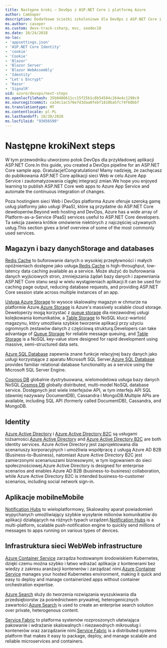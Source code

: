 ```yaml
---
title: Następne kroki — DevOps z ASP.NET Core i platformą Azure
author: CamSoper
description: Dodatkowe ścieżki szkoleniowe dla DevOps z ASP.NET Core i platformą Azure.
ms.author: casoper
ms.custom: devx-track-csharp, mvc, seodec18
ms.date: 10/24/2018
no-loc:
- 'appsettings.json'
- 'ASP.NET Core Identity'
- 'cookie'
- 'Cookie'
- 'Blazor'
- 'Blazor Server'
- 'Blazor WebAssembly'
- 'Identity'
- "Let's Encrypt"
- 'Razor'
- 'SignalR'
uid: azure/devops/next-steps
ms.openlocfilehash: 35b0486611cc15f25b1c8b54584c264e4c1298c9
ms.sourcegitcommit: ca34c1ac578e7d3daa0febf1810ba5fc74f60bbf
ms.translationtype: MT
ms.contentlocale: pl-PL
ms.lasthandoff: 10/30/2020
ms.locfileid: "93056598"
---
```

# <a name="next-steps"></a><span data-ttu-id="f4bc7-103">Następne kroki</span><span class="sxs-lookup"><span data-stu-id="f4bc7-103">Next steps</span></span>

<span data-ttu-id="f4bc7-104">W tym przewodniku utworzono potok DevOps dla przykładowej aplikacji ASP.NET Core.</span><span class="sxs-lookup"><span data-stu-id="f4bc7-104">In this guide, you created a DevOps pipeline for an ASP.NET Core sample app.</span></span> <span data-ttu-id="f4bc7-105">Gratulacje!</span><span class="sxs-lookup"><span data-stu-id="f4bc7-105">Congratulations!</span></span> <span data-ttu-id="f4bc7-106">Mamy nadzieję, że zachęcasz do publikowania ASP.NET Core aplikacji sieci Web w celu Azure App Service i zautomatyzowania ciągłej integracji zmian.</span><span class="sxs-lookup"><span data-stu-id="f4bc7-106">We hope you enjoyed learning to publish ASP.NET Core web apps to Azure App Service and automate the continuous integration of changes.</span></span>

<span data-ttu-id="f4bc7-107">Poza hostingiem sieci Web i DevOps platforma Azure oferuje szeroką gamę usług platformy jako usługi (PaaS), które są przydatne do ASP.NET Core deweloperów.</span><span class="sxs-lookup"><span data-stu-id="f4bc7-107">Beyond web hosting and DevOps, Azure has a wide array of Platform-as-a-Service (PaaS) services useful to ASP.NET Core developers.</span></span> <span data-ttu-id="f4bc7-108">Ta sekcja zawiera krótkie omówienie niektórych z najczęściej używanych usług.</span><span class="sxs-lookup"><span data-stu-id="f4bc7-108">This section gives a brief overview of some of the most commonly used services.</span></span>

## <a name="storage-and-databases"></a><span data-ttu-id="f4bc7-109">Magazyn i bazy danych</span><span class="sxs-lookup"><span data-stu-id="f4bc7-109">Storage and databases</span></span>

<span data-ttu-id="f4bc7-110">[Redis Cache](/azure/redis-cache/) to buforowanie danych o wysokiej przepływności i małych opóźnieniach dostępne jako usługa.</span><span class="sxs-lookup"><span data-stu-id="f4bc7-110">[Redis Cache](/azure/redis-cache/) is high-throughput, low-latency data caching available as a service.</span></span> <span data-ttu-id="f4bc7-111">Może służyć do buforowania danych wyjściowych stron, zmniejszania żądań bazy danych i zapewniania ASP.NET Core stanu sesji w wielu wystąpieniach aplikacji.</span><span class="sxs-lookup"><span data-stu-id="f4bc7-111">It can be used for caching page output, reducing database requests, and providing ASP.NET Core session state across multiple instances of an app.</span></span>

<span data-ttu-id="f4bc7-112">[Usługa Azure Storage](/azure/storage/) to wysoce skalowalny magazyn w chmurze na platformie Azure.</span><span class="sxs-lookup"><span data-stu-id="f4bc7-112">[Azure Storage](/azure/storage/) is Azure's massively scalable cloud storage.</span></span> <span data-ttu-id="f4bc7-113">Deweloperzy mogą korzystać z [queue storage](/azure/storage/queues/storage-queues-introduction) dla niezawodnej usługi kolejkowania komunikatów, a [Table Storage](/azure/storage/tables/table-storage-overview) to NoSQL klucz-wartość magazynu, który umożliwia szybkie tworzenie aplikacji przy użyciu ogromnych zestawów danych z częściową strukturą.</span><span class="sxs-lookup"><span data-stu-id="f4bc7-113">Developers can take advantage of [Queue Storage](/azure/storage/queues/storage-queues-introduction) for reliable message queuing, and [Table Storage](/azure/storage/tables/table-storage-overview) is a NoSQL key-value store designed for rapid development using massive, semi-structured data sets.</span></span>

<span data-ttu-id="f4bc7-114">[Azure SQL Database](/azure/sql-database/) zapewnia znane funkcje relacyjnej bazy danych jako usługi korzystające z aparatu Microsoft SQL Server.</span><span class="sxs-lookup"><span data-stu-id="f4bc7-114">[Azure SQL Database](/azure/sql-database/) provides familiar relational database functionality as a service using the Microsoft SQL Server Engine.</span></span>

<span data-ttu-id="f4bc7-115">[Cosmos DB](/azure/cosmos-db/) globalnie dystrybuowana, wielomodelowa usługa bazy danych NoSQL.</span><span class="sxs-lookup"><span data-stu-id="f4bc7-115">[Cosmos DB](/azure/cosmos-db/) globally distributed, multi-model NoSQL database service.</span></span> <span data-ttu-id="f4bc7-116">Dostępnych jest wiele interfejsów API, w tym interfejs API SQL (dawniej nazywany DocumentDB), Cassandra i MongoDB.</span><span class="sxs-lookup"><span data-stu-id="f4bc7-116">Multiple APIs are available, including SQL API (formerly called DocumentDB), Cassandra, and MongoDB.</span></span>

## Identity

<span data-ttu-id="f4bc7-117">[Azure Active Directory](/azure/active-directory/) i [Azure Active Directory B2C](/azure/active-directory-b2c/) są usługami tożsamości.</span><span class="sxs-lookup"><span data-stu-id="f4bc7-117">[Azure Active Directory](/azure/active-directory/) and [Azure Active Directory B2C](/azure/active-directory-b2c/) are both identity services.</span></span> <span data-ttu-id="f4bc7-118">Azure Active Directory jest zaprojektowana dla scenariuszy korporacyjnych i umożliwia współpracę z usługą Azure AD B2B (Business-to-Business), natomiast Azure Active Directory B2C jest zamierzonymi scenariuszami biznesowymi, w tym logowaniem do sieci społecznościowej.</span><span class="sxs-lookup"><span data-stu-id="f4bc7-118">Azure Active Directory is designed for enterprise scenarios and enables Azure AD B2B (business-to-business) collaboration, while Azure Active Directory B2C is intended business-to-customer scenarios, including social network sign-in.</span></span>

## <a name="mobile"></a><span data-ttu-id="f4bc7-119">Aplikacje mobilne</span><span class="sxs-lookup"><span data-stu-id="f4bc7-119">Mobile</span></span>

<span data-ttu-id="f4bc7-120">[Notification Hubs](/azure/notification-hubs/) to wieloplatformowy, Skalowalny aparat powiadomień wypychanych umożliwiający szybkie wysyłanie milionów komunikatów do aplikacji działających na różnych typach urządzeń.</span><span class="sxs-lookup"><span data-stu-id="f4bc7-120">[Notification Hubs](/azure/notification-hubs/) is a multi-platform, scalable push-notification engine to quickly send millions of messages to apps running on various types of devices.</span></span>

## <a name="web-infrastructure"></a><span data-ttu-id="f4bc7-121">Infrastruktura sieci Web</span><span class="sxs-lookup"><span data-stu-id="f4bc7-121">Web infrastructure</span></span>

<span data-ttu-id="f4bc7-122">[Azure Container Service](/azure/aks/) zarządza hostowanym środowiskiem Kubernetes, dzięki czemu można szybko i łatwo wdrażać aplikacje z kontenerami bez wiedzy z zakresu aranżacji kontenerów i zarządzać nimi.</span><span class="sxs-lookup"><span data-stu-id="f4bc7-122">[Azure Container Service](/azure/aks/) manages your hosted Kubernetes environment, making it quick and easy to deploy and manage containerized apps without container orchestration expertise.</span></span>

<span data-ttu-id="f4bc7-123">[Azure Search](/azure/search/) służy do tworzenia rozwiązania wyszukiwania dla przedsiębiorstw za pośrednictwem prywatnej, heterogenicznych zawartości.</span><span class="sxs-lookup"><span data-stu-id="f4bc7-123">[Azure Search](/azure/search/) is used to create an enterprise search solution over private, heterogenous content.</span></span>

<span data-ttu-id="f4bc7-124">[Service Fabric](/azure/service-fabric/) to platforma systemów rozproszonych ułatwiająca pakowanie i wdrażanie skalowalnych i niezawodnych mikrousług i kontenerów oraz zarządzanie nimi.</span><span class="sxs-lookup"><span data-stu-id="f4bc7-124">[Service Fabric](/azure/service-fabric/) is a distributed systems platform that makes it easy to package, deploy, and manage scalable and reliable microservices and containers.</span></span>
